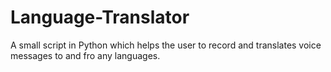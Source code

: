 # Language-Translator
A small script in Python which helps the user to record and translates voice messages to and fro any languages.
